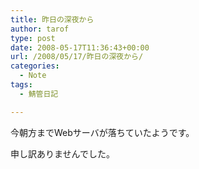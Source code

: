 ```yaml
---
title: 昨日の深夜から
author: tarof
type: post
date: 2008-05-17T11:36:43+00:00
url: /2008/05/17/昨日の深夜から/
categories:
  - Note
tags:
  - 鯖管日記

---
```

今朝方までWebサーバが落ちていたようです。

申し訳ありませんでした。